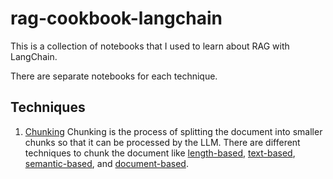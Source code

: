 # rag-cookbook-langchain

This is a collection of notebooks that I used to learn about RAG with LangChain.

There are separate notebooks for each technique.

## Techniques

1. [Chunking](./techniques/chunking/README.md)
   Chunking is the process of splitting the document into smaller chunks so that it can be processed by the LLM. There are different techniques to chunk the document like [length-based](./techniques/chunking/length-based-chunking.ipynb), [text-based](./techniques/chunking/text-based-chunking.ipynb), [semantic-based](./techniques/chunking/semantic-based-chunking.ipynb), and [document-based](./techniques/chunking/document-based-chunking.ipynb).
